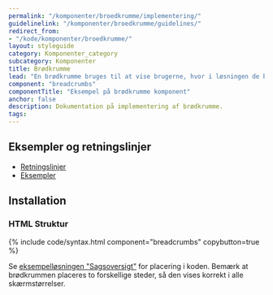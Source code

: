 ```yaml
---
permalink: "/komponenter/broedkrumme/implementering/"
guidelinelink: "/komponenter/broedkrumme/guidelines/"
redirect_from:
- "/kode/komponenter/broedkrumme/"
layout: styleguide
category: Komponenter_category
subcategory: Komponenter
title: Brødkrumme
lead: "En brødkrumme bruges til at vise brugerne, hvor i løsningen de befinder sig, samtidig med at den gør det muligt for brugerne at navigere tilbage igennem løsningens niveauer."
component: "breadcrumbs"
componentTitle: "Eksempel på brødkrumme komponent"
anchor: false
description: Dokumentation på implementering af brødkrumme.
tags:
---
```


## Eksempler og retningslinjer

<ul class="nobullet-list">
<li><a href="/komponenter/broedkrumme/#retningslinjer">Retningslinjer</a></li>
<li><a href="/komponenter/broedkrumme/">Eksempler</a></li>
</ul>

## Installation

### HTML Struktur

{% include code/syntax.html component="breadcrumbs" copybutton=true %}

Se <a href="/eksempler/selvbetjeningsloesninger/#sagsoversigt">eksempelløsningen "Sagsoversigt"</a> for placering i koden. Bemærk at brødkrummen placeres to forskellige steder, så den vises korrekt i alle skærmstørrelser.